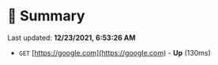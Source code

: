 # 📖 Summary
Last updated: **12/23/2021, 6:53:26 AM**

- `GET` [https://google.com](https://google.com) - **Up** (130ms)
